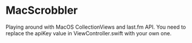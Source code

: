 # MacScrobbler

Playing around with MacOS CollectionViews and last.fm API.
You need to replace the apiKey value in ViewController.swift with your own one.
